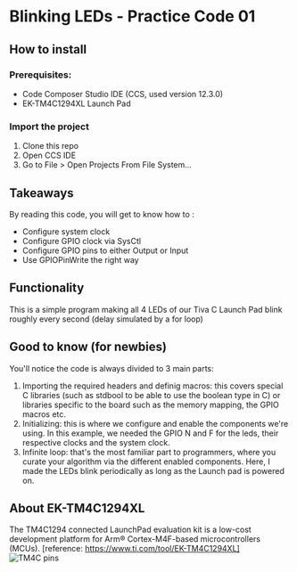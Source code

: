 # Blinking LEDs - Practice Code 01 

## How to install 
### Prerequisites: 
- Code Composer Studio IDE (CCS, used version 12.3.0)
- EK-TM4C1294XL Launch Pad
### Import the project 
1. Clone this repo
2. Open CCS IDE
3. Go to File > Open Projects From File System... 

## Takeaways 
By reading this code, you will get to know how to :
- Configure system clock
- Configure GPIO clock via SysCtl
- Configure GPIO pins to either Output or Input
- Use GPIOPinWrite the right way

## Functionality 
This is a simple program making all 4 LEDs of our Tiva C Launch Pad blink roughly every second (delay simulated by a for loop) 

## Good to know (for newbies) 
You'll notice the code is always divided to 3 main parts:
1. Importing the required headers and definig macros: this covers special C libraries (such as stdbool to be able to use the boolean type in C) or libraries specific to the board such as the memory mapping, the GPIO macros etc.
2. Initializing: this is where we configure and enable the components we're using. In this example, we needed the GPIO N and F for the leds, their respective clocks and the system clock. 
3. Infinite loop: that's the most familiar part to programmers, where you curate your algorithm via the different enabled components. Here, I made the LEDs blink periodically as long as the Launch pad is powered on.

## About EK-TM4C1294XL
The TM4C1294 connected LaunchPad evaluation kit is a low-cost development platform for Arm® Cortex-M4F-based microcontrollers (MCUs). [reference: https://www.ti.com/tool/EK-TM4C1294XL]
<img src="https://energia.nu/pinmaps/img/EK-TM4C1294XL-BACK.jpg"
     alt="TM4C pins"
     style="float: left; margin-right: 10px;" />
